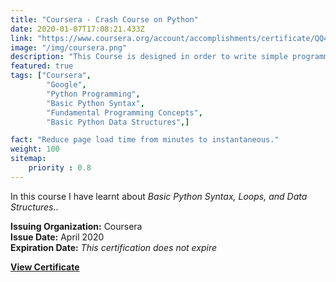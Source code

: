 ```yaml
---
title: "Coursera - Crash Course on Python"
date: 2020-01-07T17:08:21.433Z
link: "https://www.coursera.org/account/accomplishments/certificate/QQ45223ZZDFP"
image: "/img/coursera.png"
description: "This Course is designed in order to write simple programming in Python using most common structures. This course is instructed by <em>Google</em>."
featured: true
tags: ["Coursera",
        "Google",
        "Python Programming",
        "Basic Python Syntax",
        "Fundamental Programming Concepts",
        "Basic Python Data Structures",]

fact: "Reduce page load time from minutes to instantaneous."
weight: 100
sitemap: 
    priority : 0.8
---
```


In this course I have learnt about _Basic Python Syntax, Loops, and Data Structures._.
  
**Issuing Organization:** Coursera  
**Issue Date:** April 2020  
**Expiration Date:** _This certification does not expire_  

**[View Certificate](https://www.coursera.org/account/accomplishments/certificate/QQ45223ZZDFP)**